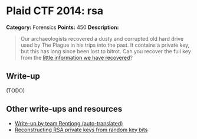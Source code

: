 # Plaid CTF 2014: rsa

**Category:** Forensics
**Points:** 450
**Description:**

> Our archaeologists recovered a dusty and corrupted old hard drive used by The Plague in his trips into the past. It contains a private key, but this has long since been lost to bitrot. Can you recover the full key from the [little information we have recovered](rsa-6537e9aae493b0c43601d1dbc2da2ce2.tar.bz2)?

## Write-up

(TODO)

## Other write-ups and resources

* [Write-up by team Rentjong (auto-translated)](https://translate.google.com/translate?hl=en&sl=id&tl=en&u=http%3A%2F%2Frentjong-team.blogspot.com%2F2014%2F04%2Fplaidctf2014-write-up-rsaforensic450.html)
* [Reconstructing RSA private keys from random key bits](http://cseweb.ucsd.edu/~hovav/papers/hs09.html)
